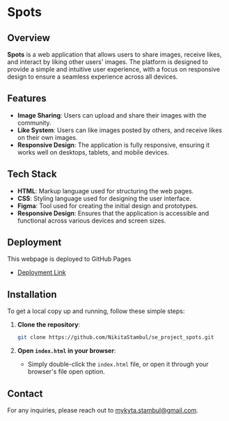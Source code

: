 # Spots

## Overview
**Spots** is a web application that allows users to share images, receive likes, and interact by liking other users' images. The platform is designed to provide a simple and intuitive user experience, with a focus on responsive design to ensure a seamless experience across all devices.

## Features
- **Image Sharing**: Users can upload and share their images with the community.
- **Like System**: Users can like images posted by others, and receive likes on their own images.
- **Responsive Design**: The application is fully responsive, ensuring it works well on desktops, tablets, and mobile devices.

## Tech Stack
- **HTML**: Markup language used for structuring the web pages.
- **CSS**: Styling language used for designing the user interface.
- **Figma**: Tool used for creating the initial design and prototypes.
- **Responsive Design**: Ensures that the application is accessible and functional across various devices and screen sizes.

## Deployment

This webpage is deployed to GitHub Pages

- [Deployment Link](https://nikitastambul.github.io/se_project_spots/)

## Installation
To get a local copy up and running, follow these simple steps:

1. **Clone the repository**:
    ```bash
    git clone https://github.com/NikitaStambul/se_project_spots.git
    ```

2. **Open `index.html` in your browser**:
    - Simply double-click the `index.html` file, or open it through your browser's file open option.

## Contact
For any inquiries, please reach out to [mykyta.stambul@gmail.com](mailto:mykyta.stambul@gmail.com).
